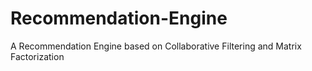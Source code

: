 # Recommendation-Engine
A Recommendation Engine based on Collaborative Filtering and Matrix Factorization 

